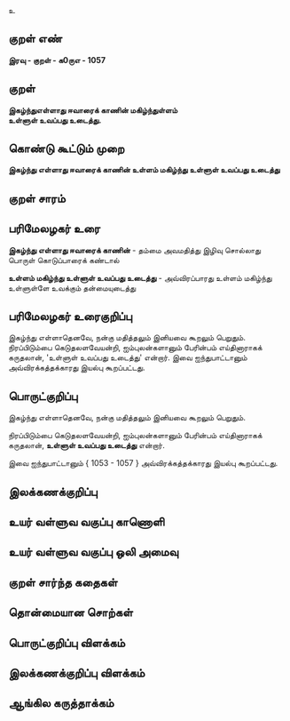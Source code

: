 உ

## குறள் எண் 

**இரவு - குறள் - க0ருஎ - 1057**

## குறள் 

**இகழ்ந்துஎள்ளாது ஈவாரைக் காணின் மகிழ்ந்துள்ளம்  
உள்ளுள் உவப்பது உடைத்து.** 

## கொண்டு கூட்டும் முறை

**இகழ்ந்து எள்ளாது ஈவாரைக் காணின் உள்ளம் மகிழ்ந்து உள்ளுள் உவப்பது உடைத்து**

## குறள் சாரம் 


## பரிமேலழகர் உரை

**இகழ்ந்து எள்ளாது ஈவாரைக் காணின்** - தம்மை அவமதித்து இழிவு சொல்லாது பொருள் கொடுப்பாரைக் கண்டால் 

**உள்ளம் மகிழ்ந்து உள்ளுள் உவப்பது உடைத்து** - அவ்விரப்பாரது உள்ளம் மகிழ்ந்து உள்ளுள்ளே உவக்கும் தன்மையுடைத்து

## பரிமேலழகர் உரைகுறிப்பு   

இகழ்ந்து எள்ளாதெனவே, நன்கு மதித்தலும் இனியவை கூறலும் பெறுதும். நிரப்பிடும்பை கெடுதலளவேயன்றி, ஐம்புலன்களானும் பேரின்பம் எய்தினாராகக் கருதலான், 'உள்ளுள் உவப்பது உடைத்து' என்றார். இவை ஐந்துபாட்டானும் அவ்விரக்கத்தக்காரது இயல்பு கூறப்பட்டது.

## பொருட்குறிப்பு 

இகழ்ந்து எள்ளாதெனவே, நன்கு மதித்தலும் இனியவை கூறலும் பெறுதும். 

நிரப்பிடும்பை கெடுதலளவேயன்றி, ஐம்புலன்களானும் பேரின்பம் எய்தினாராகக் கருதலான், **உள்ளுள் உவப்பது உடைத்து** என்றார். 

இவை ஐந்துபாட்டானும் { 1053 - 1057 } அவ்விரக்கத்தக்காரது இயல்பு கூறப்பட்டது.

## இலக்கணக்குறிப்பு  


## உயர் வள்ளுவ வகுப்பு காணொளி


## உயர் வள்ளுவ வகுப்பு ஒலி அமைவு 

 
## குறள் சார்ந்த கதைகள் 


## தொன்மையான சொற்கள்


## பொருட்குறிப்பு விளக்கம்


## இலக்கணக்குறிப்பு விளக்கம்


## ஆங்கில கருத்தாக்கம் 


